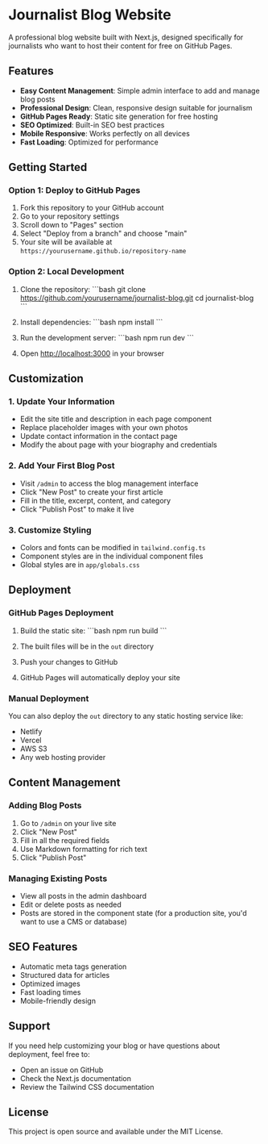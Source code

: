 # Journalist Blog Website

A professional blog website built with Next.js, designed specifically for journalists who want to host their content for free on GitHub Pages.

## Features

- **Easy Content Management**: Simple admin interface to add and manage blog posts
- **Professional Design**: Clean, responsive design suitable for journalism
- **GitHub Pages Ready**: Static site generation for free hosting
- **SEO Optimized**: Built-in SEO best practices
- **Mobile Responsive**: Works perfectly on all devices
- **Fast Loading**: Optimized for performance

## Getting Started

### Option 1: Deploy to GitHub Pages

1. Fork this repository to your GitHub account
2. Go to your repository settings
3. Scroll down to "Pages" section
4. Select "Deploy from a branch" and choose "main"
5. Your site will be available at `https://yourusername.github.io/repository-name`

### Option 2: Local Development

1. Clone the repository:
\`\`\`bash
git clone https://github.com/yourusername/journalist-blog.git
cd journalist-blog
\`\`\`

2. Install dependencies:
\`\`\`bash
npm install
\`\`\`

3. Run the development server:
\`\`\`bash
npm run dev
\`\`\`

4. Open [http://localhost:3000](http://localhost:3000) in your browser

## Customization

### 1. Update Your Information
- Edit the site title and description in each page component
- Replace placeholder images with your own photos
- Update contact information in the contact page
- Modify the about page with your biography and credentials

### 2. Add Your First Blog Post
- Visit `/admin` to access the blog management interface
- Click "New Post" to create your first article
- Fill in the title, excerpt, content, and category
- Click "Publish Post" to make it live

### 3. Customize Styling
- Colors and fonts can be modified in `tailwind.config.ts`
- Component styles are in the individual component files
- Global styles are in `app/globals.css`

## Deployment

### GitHub Pages Deployment

1. Build the static site:
\`\`\`bash
npm run build
\`\`\`

2. The built files will be in the `out` directory
3. Push your changes to GitHub
4. GitHub Pages will automatically deploy your site

### Manual Deployment

You can also deploy the `out` directory to any static hosting service like:
- Netlify
- Vercel
- AWS S3
- Any web hosting provider

## Content Management

### Adding Blog Posts
1. Go to `/admin` on your live site
2. Click "New Post"
3. Fill in all the required fields
4. Use Markdown formatting for rich text
5. Click "Publish Post"

### Managing Existing Posts
- View all posts in the admin dashboard
- Edit or delete posts as needed
- Posts are stored in the component state (for a production site, you'd want to use a CMS or database)

## SEO Features

- Automatic meta tags generation
- Structured data for articles
- Optimized images
- Fast loading times
- Mobile-friendly design

## Support

If you need help customizing your blog or have questions about deployment, feel free to:
- Open an issue on GitHub
- Check the Next.js documentation
- Review the Tailwind CSS documentation

## License

This project is open source and available under the MIT License.
